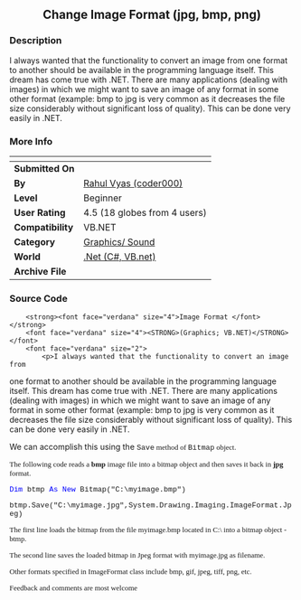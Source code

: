 ﻿<div align="center">

## Change Image Format \(jpg, bmp, png\)


</div>

### Description

I always wanted that the functionality to convert an image from one format to another should be available in the programming language itself. This dream has come true with .NET. There are many applications (dealing with images) in which we might want to save an image of any format in some other format (example: bmp to jpg is very common as it decreases the file size considerably without significant loss of quality). This can be done very easily in .NET.
 
### More Info
 


<span>             |<span>
---                |---
**Submitted On**   |
**By**             |[Rahul Vyas \(coder000\)](https://github.com/Planet-Source-Code/PSCIndex/blob/master/ByAuthor/rahul-vyas-coder000.md)
**Level**          |Beginner
**User Rating**    |4.5 (18 globes from 4 users)
**Compatibility**  |VB\.NET
**Category**       |[Graphics/ Sound](https://github.com/Planet-Source-Code/PSCIndex/blob/master/ByCategory/graphics-sound__10-15.md)
**World**          |[\.Net \(C\#, VB\.net\)](https://github.com/Planet-Source-Code/PSCIndex/blob/master/ByWorld/net-c-vb-net.md)
**Archive File**   |[](https://github.com/Planet-Source-Code/rahul-vyas-coder000-change-image-format-jpg-bmp-png__10-3429/archive/master.zip)





### Source Code

		<strong><font face="verdana" size="4">Image Format </font></strong>
		<font face="verdana" size="4"><STRONG>(Graphics; VB.NET)</STRONG></font>
		<font face="verdana" size="2">
			<p>I always wanted that the functionality to convert an image from
  one format to another should be available in the programming
  language itself. This dream has come true with .NET. There are many
  applications (dealing with images) in which we might want to save an
  image of any format in some other format (example: bmp to jpg
  is very common as it decreases the file size considerably without
  significant loss of quality). This can be done very easily in .NET.</p>
			<p>We can accomplish this using the
		</FONT>
		<font face="Courier New" size="2">
			Save</FONT><font face="verdana" size="2">
			method of
		</FONT>
		<font face="Courier New" size="2">
			Bitmap</FONT><font face="verdana" size="2">
			object.</p>
 <p>The following code reads a <b>bmp</b> image file into a bitmap object
 and then saves it back in <b>jpg</b> format. </p>
		</FONT>
		<font face="Courier New" size="2">
			<p><font color="#0000FF">Dim</font> btmp <font color="#0000FF">As
  New</font> Bitmap("C:\myimage.bmp")</p>
 <p>btmp.Save("C:\myimage.jpg",System.Drawing.Imaging.ImageFormat.Jpeg)</p>
		</FONT>
		<font face="verdana" size="2">
			<p>The first line loads the bitmap from the file myimage.bmp located
  in C:\ into a bitmap object - btmp.</p>
 <p>The second line saves the loaded bitmap in Jpeg
 format with myimage.jpg as filename.</p>
 <p>Other formats specified in ImageFormat class include bmp, gif, jpeg, tiff, png, etc.</p>
			<FONT face="Courier New">
			<P><FONT face="Verdana">Feedback and comments are most welcome</FONT>


